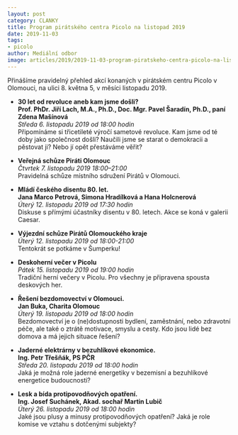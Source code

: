 ```yaml
---
layout: post
category: CLANKY
title: Program pirátského centra Picolo na listopad 2019
date: 2019-11-03
tags: 
- picolo
author: Mediální odbor
image: articles/2019/2019-11-03-program-piratskeho-centra-picolo-na-listopad-2019.jpg  #751x422 pixelu
---
```

Přinášíme pravidelný přehled akcí konaných v pirátském centru Picolo v Olomouci, na ulici 8. května 5, v měsíci listopadu 2019.

* **30 let od revoluce aneb kam jsme došli?**  
**Prof. PhDr. Jiří Lach, M.A., Ph.D., Doc. Mgr. Pavel Šaradín, Ph.D., paní Zdena Mašínová**  
*Středa 6. listopadu 2019 od 18:00 hodin*  
Připomínáme si třicetileté výročí sametové revoluce. Kam jsme od té doby jako společnost došli? Naučili jsme se starat o demokracii a pěstovat ji? Nebo jí opět přestáváme věřit?

* **Veřejná schůze Piráti Olomouc**  
*Čtvrtek 7. listopadu 2019 18:00–21:00*  
Pravidelná schůze místního sdružení Pirátů v Olomouci.

* **Mládí českého disentu 80. let.**  
**Jana Marco Petrová, Simona Hradílková a Hana Holcnerová**  
*Úterý 12. listopadu 2019 od 17:30 hodin*  
Diskuse s přímými účastníky disentu v 80. letech. Akce se koná v galerii Caesar.

* **Výjezdní schůze Pirátů Olomouckého kraje**  
*Úterý 12. listopadu 2019 od 18:00-21:00*  
Tentokrát se potkáme v Šumperku!

* **Deskoherní večer v Picolu**  
*Pátek 15. listopadu 2019 od 19:00 hodin*  
Tradiční herní večery v Picolu. Pro všechny je připravena spousta deskových her.

* **Řešení bezdomovectví v Olomouci.**  
**Jan Buka, Charita Olomouc**  
*Úterý 19. listopadu 2019 od 18:00 hodin*  
Bezdomovectví je o (ne)dostupnosti bydlení, zaměstnání, nebo zdravotní péče, ale také o ztrátě motivace, smyslu a cesty. Kdo jsou lidé bez domova a má jejich situace řešení?

* **Jaderné elektrárny v bezuhlíkové ekonomice.**  
**Ing. Petr Třešňák, PS PČR**  
*Středa 20. listopadu 2019 od 18:00 hodin*  
Jaká je možná role jaderné energetiky v bezemisní a bezuhlíkové energetice budoucnosti?

* **Lesk a bída protipovodňových opatření.**  
**Ing. Josef Suchánek, Akad. sochař Martin Lubič**  
*Úterý 26. listopadu 2019 od 18:00 hodin*  
Jaké jsou plusy a minusy protipovodňových opatření? Jaká je role komise ve vztahu s dotčenými subjekty?
